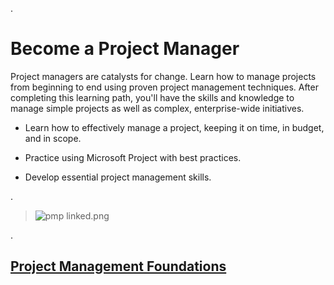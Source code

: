 
.

# Become a Project Manager



Project managers are catalysts for change. Learn how to manage projects from beginning to end using proven project management techniques. After completing this learning path, you'll have the skills and knowledge to manage simple projects as well as complex, enterprise-wide initiatives.





- Learn how to effectively manage a project, keeping it on time, in budget, and in scope.


- Practice using Microsoft Project with best practices.


- Develop essential project management skills.

.


> ![pmp linked.png](https://udacity-reviews-uploads.s3.us-west-2.amazonaws.com/_attachments/399095/1611946597/pmp_linked.png)


.


##  [Project Management Foundations](https://www.linkedin.com/learning/project-management-foundations-4/deliver-successful-projects-3?contextUrn=urn%3Ali%3AlyndaLearningPath%3A56db2d113dd5596be4e4989d)



## 
